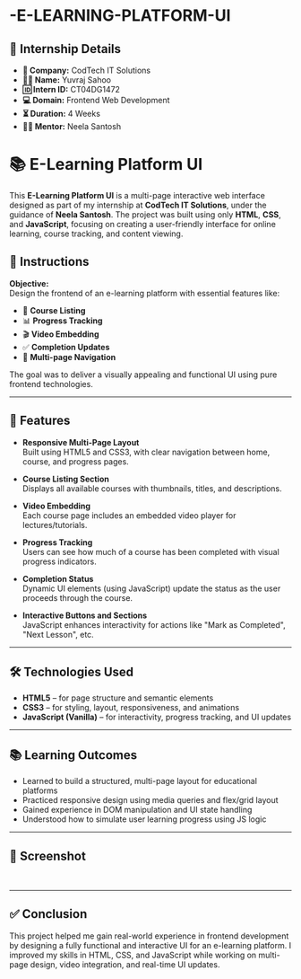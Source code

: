 # -E-LEARNING-PLATFORM-UI

## 📄 Internship Details

- **🏢 Company:** CodTech IT Solutions  
- **👨‍💻 Name:** Yuvraj Sahoo  
- **🆔 Intern ID:** CT04DG1472  
- **💻 Domain:** Frontend Web Development  
- **⏳ Duration:** 4 Weeks  
- **👨‍🏫 Mentor:** Neela Santosh  

# 📚 E-Learning Platform UI

This **E-Learning Platform UI** is a multi-page interactive web interface designed as part of my internship at **CodTech IT Solutions**, under the guidance of **Neela Santosh**. The project was built using only **HTML**, **CSS**, and **JavaScript**, focusing on creating a user-friendly interface for online learning, course tracking, and content viewing.

## 📝 Instructions

**Objective:**  
Design the frontend of an e-learning platform with essential features like:

- 📘 **Course Listing**
- 📊 **Progress Tracking**
- 🎬 **Video Embedding**
- ✅ **Completion Updates**
- 📂 **Multi-page Navigation**

The goal was to deliver a visually appealing and functional UI using pure frontend technologies.

---

## 🚀 Features

- **Responsive Multi-Page Layout**  
  Built using HTML5 and CSS3, with clear navigation between home, course, and progress pages.

- **Course Listing Section**  
  Displays all available courses with thumbnails, titles, and descriptions.

- **Video Embedding**  
  Each course page includes an embedded video player for lectures/tutorials.

- **Progress Tracking**  
  Users can see how much of a course has been completed with visual progress indicators.

- **Completion Status**  
  Dynamic UI elements (using JavaScript) update the status as the user proceeds through the course.

- **Interactive Buttons and Sections**  
  JavaScript enhances interactivity for actions like "Mark as Completed", "Next Lesson", etc.

---

## 🛠️ Technologies Used

- **HTML5** – for page structure and semantic elements  
- **CSS3** – for styling, layout, responsiveness, and animations  
- **JavaScript (Vanilla)** – for interactivity, progress tracking, and UI updates  

---

## 📚 Learning Outcomes

- Learned to build a structured, multi-page layout for educational platforms  
- Practiced responsive design using media queries and flex/grid layout  
- Gained experience in DOM manipulation and UI state handling  
- Understood how to simulate user learning progress using JS logic
  

---

## 📸 Screenshot

![]()
![]()
![]()
![]()

---

## ✅ Conclusion

This project helped me gain real-world experience in frontend development by designing a fully functional and interactive UI for an e-learning platform. I improved my skills in HTML, CSS, and JavaScript while working on multi-page design, video integration, and real-time UI updates.

